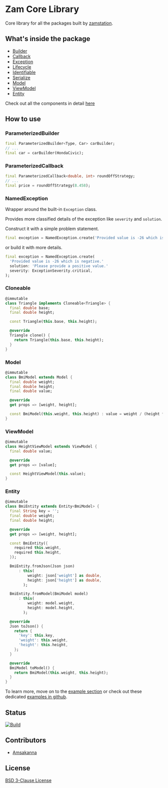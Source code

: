 # Zam Core Library

Core library for all the packages built by [zamstation](https://pub.dev/publishers/zamstation.com).

## What's inside the package

- [Builder](https://pub.dev/documentation/zam_core/latest/builder/Builder.html)
- [Callback](https://pub.dev/documentation/zam_core/latest/callback/Callback.html)
- [Exception](https://pub.dev/documentation/zam_core/latest/exception/NamedException-class.html)
- [Lifecycle](https://pub.dev/documentation/zam_core/latest/lifecycle/Disposable-class.html)
- [Identifiable](https://pub.dev/documentation/zam_core/latest/object/Identifiable-class.html)
- [Serialize](https://pub.dev/documentation/zam_core/latest/serialize/Serializable-class.html)
- [Model](https://pub.dev/documentation/zam_core/latest/domain/Model-class.html)
- [ViewModel](https://pub.dev/documentation/zam_core/latest/presentation/ViewModel-class.html)
- [Entity](https://pub.dev/documentation/zam_core/latest/repository/Entity-class.html)

Check out all the components in detail [here](https://pub.dev/documentation/zam_core/latest/zam_core/zam_core-library.html)

## How to use

### ParameterizedBuilder

```dart
final ParameterizedBuilder<Type, Car> carBuilder;
// ...
final car = carBuilder(HondaCivic);
```

### ParameterizedCallback

```dart
final ParameterizedCallback<double, int> roundOffStrategy;
// ...
final price = roundOffStrategy(8.458);
```

### NamedException

Wrapper around the built-in `Exception` class.

Provides more classified details of the exception like `severity` and `solution`.

Construct it with a simple problem statement.

```dart
final exception = NamedException.create('Provided value is -26 which is negative.');
```
or build it with more details.

```dart
final exception = NamedException.create(
  'Provided value is -26 which is negative.'
  solution: 'Please provide a positive value.'
  severity: ExceptionSeverity.critical,
);
```

### Cloneable

```dart
@immutable
class Triangle implements Cloneable<Triangle> {
  final double base;
  final double height;

  const Triangle(this.base, this.height);

  @override
  Triangle clone() {
    return Triangle(this.base, this.height);
  }
}
```

### Model
```dart
@immutable
class BmiModel extends Model {
  final double weight;
  final double height;
  final double value;

  @override
  get props => [weight, height];

  const BmiModel(this.weight, this.height) : value = weight / (height * height);
}
```

### ViewModel
```dart
@immutable
class HeightViewModel extends ViewModel {
  final double value;

  @override
  get props => [value];

  const HeightViewModel(this.value);
}
```

### Entity
```dart
@immutable
class BmiEntity extends Entity<BmiModel> {
  final String key = '';
  final double weight;
  final double height;

  @override
  get props => [weight, height];

  const BmiEntity({
    required this.weight,
    required this.height,
  });

  BmiEntity.fromJson(Json json)
      : this(
          weight: json['weight'] as double,
          height: json['height'] as double,
        );

  BmiEntity.fromModel(BmiModel model)
      : this(
          weight: model.weight,
          height: model.height,
        );

  @override
  Json toJson() {
    return {
      'key': this.key,
      'weight': this.weight,
      'height': this.height,
    };
  }

  @override
  BmiModel toModel() {
    return BmiModel(this.weight, this.height);
  }
}
```

To learn more, move on to the [example section](https://pub.dev/packages/zam_core/example) or check out these dedicated [examples in github](https://github.com/zamstation/zam_core/blob/main/example/lib).

## Status
[![Build](https://github.com/zamstation/zam_core/actions/workflows/deploy_workflow.yaml/badge.svg)](https://github.com/zamstation/zam_core/actions/workflows/deploy_workflow.yaml)

## Contributors
- [Amsakanna](https://github.com/amsakanna)

## License
[BSD 3-Clause License](https://github.com/zamstation/zam_core/blob/main/LICENSE)
